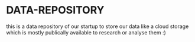 # DATA-REPOSITORY
this is a data repository of our startup to store our data like a cloud storage which is mostly publically available to research or analyse them :) 
